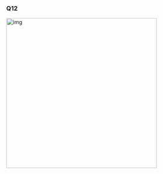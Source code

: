 ### Q12

<img width="400" alt="img" src="https://github.com/user-attachments/assets/b742261b-6520-4995-97ae-a12520d0f389"/>

